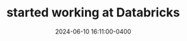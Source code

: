 ---
layout: post
title: started working at Databricks
date: 2024-06-10 16:11:00-0400
inline: true
related_posts: false
---